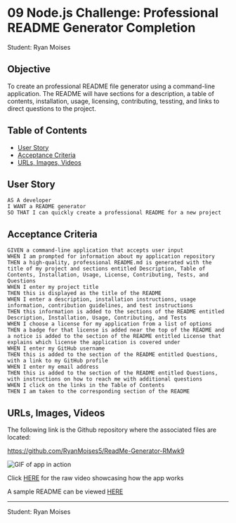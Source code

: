 # 09 Node.js Challenge: Professional README Generator Completion

Student: Ryan Moises

## Objective

To create an professional README file generator using a command-line application. The README will have sections for a description, a table of contents, installation, usage, licensing, contributing, tessting, and links to direct questions to the project.

## Table of Contents
* [User Story](#user-story)
* [Acceptance Criteria](#acceptance-criteria)
* [URLs, Images, Videos](#urls-images-videos)

## User Story

```
AS A developer
I WANT a README generator
SO THAT I can quickly create a professional README for a new project
```

## Acceptance Criteria

```
GIVEN a command-line application that accepts user input
WHEN I am prompted for information about my application repository
THEN a high-quality, professional README.md is generated with the title of my project and sections entitled Description, Table of Contents, Installation, Usage, License, Contributing, Tests, and Questions
WHEN I enter my project title
THEN this is displayed as the title of the README
WHEN I enter a description, installation instructions, usage information, contribution guidelines, and test instructions
THEN this information is added to the sections of the README entitled Description, Installation, Usage, Contributing, and Tests
WHEN I choose a license for my application from a list of options
THEN a badge for that license is added near the top of the README and a notice is added to the section of the README entitled License that explains which license the application is covered under
WHEN I enter my GitHub username
THEN this is added to the section of the README entitled Questions, with a link to my GitHub profile
WHEN I enter my email address
THEN this is added to the section of the README entitled Questions, with instructions on how to reach me with additional questions
WHEN I click on the links in the Table of Contents
THEN I am taken to the corresponding section of the README
```

## URLs, Images, Videos

The following link is the Github repository where the associated files are located:

https://github.com/RyanMoises5/ReadMe-Generator-RMwk9

![GIF of app in action](./Assets/Sample.gif)

Click [HERE](./Assets/Sample.webm) for the raw video showcasing how the app works

A sample README can be viewed [HERE](./Develop/README-sample%20README.md)

---

Student: Ryan Moises